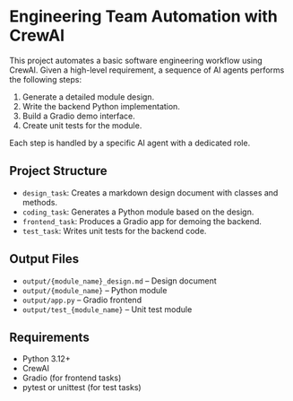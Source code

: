 # Engineering Team Automation with CrewAI

This project automates a basic software engineering workflow using CrewAI. Given a high-level requirement, a sequence of AI agents performs the following steps:

1. Generate a detailed module design.
2. Write the backend Python implementation.
3. Build a Gradio demo interface.
4. Create unit tests for the module.

Each step is handled by a specific AI agent with a dedicated role.

## Project Structure

* `design_task`: Creates a markdown design document with classes and methods.
* `coding_task`: Generates a Python module based on the design.
* `frontend_task`: Produces a Gradio app for demoing the backend.
* `test_task`: Writes unit tests for the backend code.

## Output Files

* `output/{module_name}_design.md` – Design document
* `output/{module_name}` – Python module
* `output/app.py` – Gradio frontend
* `output/test_{module_name}` – Unit test module

## Requirements

* Python 3.12+
* CrewAI
* Gradio (for frontend tasks)
* pytest or unittest (for test tasks)
